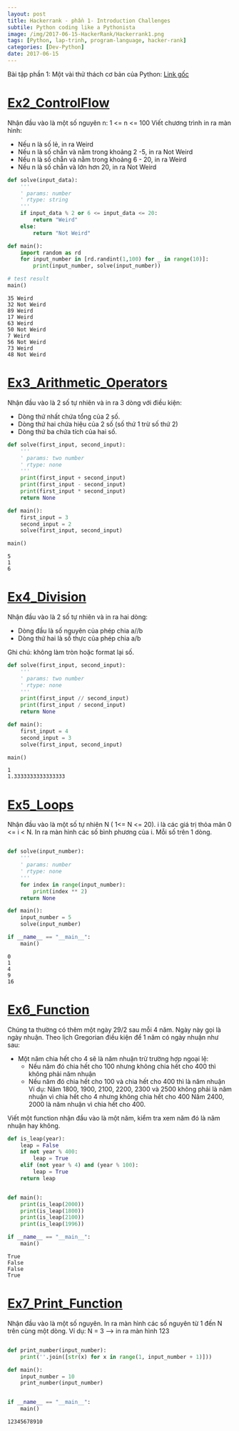 ```yaml
---
layout: post
title: Hackerrank - phần 1- Introduction Challenges
subtile: Python coding like a Pythonista
image: /img/2017-06-15-HackerRank/Hackerrank1.png
tags: [Python, lap-trinh, program-language, hacker-rank]
categories: [Dev-Python]
date: 2017-06-15
---
```


Bài tập phần 1: Một vài thử thách cơ bản của Python: [Link gốc](https://www.hackerrank.com/domains/python/py-introduction)


# [Ex2_ControlFlow](https://www.hackerrank.com/challenges/py-if-else/problem)

Nhận đầu vào là một số nguyên n: 1 <= n <= 100
Viết chương trình in ra màn hình:
- Nếu n là số lẻ, in ra Weird
- Nếu n là số chẵn và nằm trong khoảng 2 -5, in ra Not Weird
- Nếu n là số chẵn và nằm trong khoảng 6 - 20, in ra Weird
- Nếu n là số chẵn và lớn hơn 20, in ra Not Weird



```python
def solve(input_data):
    '''
    ' params: number
    ' rtype: string
    '''
    if input_data % 2 or 6 <= input_data <= 20:
        return "Weird"
    else:
        return "Not Weird"

```


```python
def main():
    import random as rd
    for input_number in [rd.randint(1,100) for _ in range(10)]:
        print(input_number, solve(input_number))

```


```python
# test result
main()
```

    35 Weird
    32 Not Weird
    89 Weird
    17 Weird
    63 Weird
    50 Not Weird
    7 Weird
    56 Not Weird
    73 Weird
    48 Not Weird
    

# [Ex3_Arithmetic_Operators](https://www.hackerrank.com/challenges/python-arithmetic-operators/problem)

Nhận đầu vào là 2 số tự nhiên và in ra 3 dòng với điều kiện:
- Dòng thứ nhất chứa tổng của 2 số.
- Dòng thứ hai chứa hiệu của 2 số (số thứ 1 trừ số thứ 2)
- Dòng thứ ba chứa tích của hai số.



```python
def solve(first_input, second_input):
    '''
    ' params: two number
    ' rtype: none
    '''
    print(first_input + second_input)
    print(first_input - second_input)
    print(first_input * second_input)
    return None

```


```python
def main():
    first_input = 3
    second_input = 2
    solve(first_input, second_input)

```


```python
main()
```

    5
    1
    6
    

# [ Ex4_Division](https://www.hackerrank.com/challenges/python-division/problem)

Nhận đầu vào là 2 số tự nhiên và in ra hai dòng:
- Dòng đầu là số nguyên của phép chia a//b
- Dòng thứ hai là số thực của phép chia a/b

Ghi chú: không làm tròn hoặc format lại số.



```python
def solve(first_input, second_input):
    '''
    ' params: two number
    ' rtype: none
    '''
    print(first_input // second_input)
    print(first_input / second_input)
    return None

```


```python
def main():
    first_input = 4
    second_input = 3
    solve(first_input, second_input)
```


```python
main()

```

    1
    1.3333333333333333
    

# [Ex5_Loops](https://www.hackerrank.com/challenges/python-loops/problem)
Nhận đầu vào là một số tự nhiên N ( 1<= N <= 20). i là các giá trị thỏa mãn 0 <= i < N.
In ra màn hình các số bình phương của i. Mỗi số trên 1 dòng.


```python

def solve(input_number):
    '''
    ' params: number
    ' rtype: none
    '''
    for index in range(input_number):
        print(index ** 2)
    return None


```


```python
def main():
    input_number = 5
    solve(input_number)

if __name__ == "__main__":
    main()
```

    0
    1
    4
    9
    16
    

# [Ex6_Function](https://www.hackerrank.com/challenges/write-a-function/problem)
Chúng ta thường có thêm một ngày 29/2 sau mỗi 4 năm. Ngày này gọi là ngày nhuận.
Theo lịch Gregorian điều kiện để 1 năm có ngày nhuận như sau:
- Một năm chia hết cho 4 sẽ là năm nhuận trừ trường hợp ngoại lệ:
    - Nếu năm đó chia hết cho 100 nhưng không chia hết cho 400 thì không phải năm nhuận
    - Nếu năm đó chia hết cho 100 và chia hết cho 400 thì là năm nhuận
Ví dụ: 
Năm 1800, 1900, 2100, 2200, 2300 và 2500 không phải là năm nhuận vì chia hết cho 4 nhưng không chia hết cho 400
Năm 2400, 2000 là năm nhuận vì chia hết cho 400.

Viết một function nhận đầu vào là một năm, kiểm tra xem năm đó là năm nhuận hay không.



```python
def is_leap(year):
    leap = False
    if not year % 400:
        leap = True
    elif (not year % 4) and (year % 100):
        leap = True
    return leap
```


```python

def main():
    print(is_leap(2000))
    print(is_leap(1800))
    print(is_leap(2100))
    print(is_leap(1996))

if __name__ == "__main__":
    main()

```

    True
    False
    False
    True
    

# [Ex7_Print_Function](https://www.hackerrank.com/challenges/python-print/problem)
Nhận đầu vào là một số nguyên.
In ra màn hình các số nguyên từ 1 đến N trên cùng một dòng.
Ví dụ: N = 3 --> in ra màn hình 123




```python

def print_number(input_number):
    print(''.join([str(x) for x in range(1, input_number + 1)]))


```


```python
def main():
    input_number = 10
    print_number(input_number)


if __name__ == "__main__":
    main()
```

    12345678910
    
